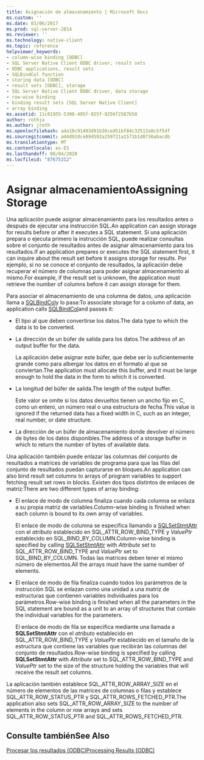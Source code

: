```yaml
---
title: Asignación de almacenamiento | Microsoft Docs
ms.custom: ''
ms.date: 03/06/2017
ms.prod: sql-server-2014
ms.reviewer: ''
ms.technology: native-client
ms.topic: reference
helpviewer_keywords:
- column-wise binding [ODBC]
- SQL Server Native Client ODBC driver, result sets
- ODBC applications, result sets
- SQLBindCol function
- storing data [ODBC]
- result sets [ODBC], storage
- SQL Server Native Client ODBC driver, data storage
- row-wise binding
- binding result sets [SQL Server Native Client]
- array binding
ms.assetid: 11c81955-5300-495f-925f-9256f2587b58
author: rothja
ms.author: jroth
ms.openlocfilehash: ada18c91493d91b36ced51bf84c32513a0c5f5df
ms.sourcegitcommit: ad4d92dce894592a259721a1571b1d8736abacdb
ms.translationtype: MT
ms.contentlocale: es-ES
ms.lasthandoff: 08/04/2020
ms.locfileid: "87675312"
---
```

# <a name="assigning-storage"></a><span data-ttu-id="dd0f0-102">Asignar almacenamiento</span><span class="sxs-lookup"><span data-stu-id="dd0f0-102">Assigning Storage</span></span>
  <span data-ttu-id="dd0f0-103">Una aplicación puede asignar almacenamiento para los resultados antes o después de ejecutar una instrucción SQL.</span><span class="sxs-lookup"><span data-stu-id="dd0f0-103">An application can assign storage for results before or after it executes a SQL statement.</span></span> <span data-ttu-id="dd0f0-104">Si una aplicación prepara o ejecuta primero la instrucción SQL, puede realizar consultas sobre el conjunto de resultados antes de asignar almacenamiento para los resultados.</span><span class="sxs-lookup"><span data-stu-id="dd0f0-104">If an application prepares or executes the SQL statement first, it can inquire about the result set before it assigns storage for results.</span></span> <span data-ttu-id="dd0f0-105">Por ejemplo, si no se conoce el conjunto de resultados, la aplicación debe recuperar el número de columnas para poder asignar almacenamiento al mismo.</span><span class="sxs-lookup"><span data-stu-id="dd0f0-105">For example, if the result set is unknown, the application must retrieve the number of columns before it can assign storage for them.</span></span>  
  
 <span data-ttu-id="dd0f0-106">Para asociar el almacenamiento de una columna de datos, una aplicación llama a [SQLBindCol](../native-client-odbc-api/sqlbindcol.md)y lo pasa:</span><span class="sxs-lookup"><span data-stu-id="dd0f0-106">To associate storage for a column of data, an application calls [SQLBindCol](../native-client-odbc-api/sqlbindcol.md)and passes it:</span></span>  
  
-   <span data-ttu-id="dd0f0-107">El tipo al que deben convertirse los datos.</span><span class="sxs-lookup"><span data-stu-id="dd0f0-107">The data type to which the data is to be converted.</span></span>  
  
-   <span data-ttu-id="dd0f0-108">La dirección de un búfer de salida para los datos.</span><span class="sxs-lookup"><span data-stu-id="dd0f0-108">The address of an output buffer for the data.</span></span>  
  
     <span data-ttu-id="dd0f0-109">La aplicación debe asignar este búfer, que debe ser lo suficientemente grande como para albergar los datos en el formato al que se conviertan.</span><span class="sxs-lookup"><span data-stu-id="dd0f0-109">The application must allocate this buffer, and it must be large enough to hold the data in the form to which it is converted.</span></span>  
  
-   <span data-ttu-id="dd0f0-110">La longitud del búfer de salida.</span><span class="sxs-lookup"><span data-stu-id="dd0f0-110">The length of the output buffer.</span></span>  
  
     <span data-ttu-id="dd0f0-111">Este valor se omite si los datos devueltos tienen un ancho fijo en C, como un entero, un número real o una estructura de fecha.</span><span class="sxs-lookup"><span data-stu-id="dd0f0-111">This value is ignored if the returned data has a fixed width in C, such as an integer, real number, or date structure.</span></span>  
  
-   <span data-ttu-id="dd0f0-112">La dirección de un búfer de almacenamiento donde devolver el número de bytes de los datos disponibles.</span><span class="sxs-lookup"><span data-stu-id="dd0f0-112">The address of a storage buffer in which to return the number of bytes of available data.</span></span>  
  
 <span data-ttu-id="dd0f0-113">Una aplicación también puede enlazar las columnas del conjunto de resultados a matrices de variables de programa para que las filas del conjunto de resultados puedan capturarse en bloques.</span><span class="sxs-lookup"><span data-stu-id="dd0f0-113">An application can also bind result set columns to arrays of program variables to support fetching result set rows in blocks.</span></span> <span data-ttu-id="dd0f0-114">Existen dos tipos distintos de enlaces de matriz:</span><span class="sxs-lookup"><span data-stu-id="dd0f0-114">There are two different types of array binding:</span></span>  
  
-   <span data-ttu-id="dd0f0-115">El enlace de modo de columna finaliza cuando cada columna se enlaza a su propia matriz de variables.</span><span class="sxs-lookup"><span data-stu-id="dd0f0-115">Column-wise binding is finished when each column is bound to its own array of variables.</span></span>  
  
     <span data-ttu-id="dd0f0-116">El enlace de modo de columna se especifica llamando a [SQLSetStmtAttr](../native-client-odbc-api/sqlsetstmtattr.md) con el *atributo* establecido en SQL_ATTR_ROW_BIND_TYPE y *ValuePtr* establecido en SQL_BIND_BY_COLUMN.</span><span class="sxs-lookup"><span data-stu-id="dd0f0-116">Column-wise binding is specified by calling [SQLSetStmtAttr](../native-client-odbc-api/sqlsetstmtattr.md) with *Attribute* set to SQL_ATTR_ROW_BIND_TYPE and *ValuePtr* set to SQL_BIND_BY_COLUMN.</span></span> <span data-ttu-id="dd0f0-117">Todas las matrices deben tener el mismo número de elementos.</span><span class="sxs-lookup"><span data-stu-id="dd0f0-117">All the arrays must have the same number of elements.</span></span>  
  
-   <span data-ttu-id="dd0f0-118">El enlace de modo de fila finaliza cuando todos los parámetros de la instrucción SQL se enlazan como una unidad a una matriz de estructuras que contienen variables individuales para los parámetros.</span><span class="sxs-lookup"><span data-stu-id="dd0f0-118">Row-wise binding is finished when all the parameters in the SQL statement are bound as a unit to an array of structures that contain the individual variables for the parameters.</span></span>  
  
     <span data-ttu-id="dd0f0-119">El enlace de modo de fila se especifica mediante una llamada a **SQLSetStmtAttr** con el *atributo* establecido en SQL_ATTR_ROW_BIND_TYPE y *ValuePtr* establecido en el tamaño de la estructura que contiene las variables que recibirán las columnas del conjunto de resultados.</span><span class="sxs-lookup"><span data-stu-id="dd0f0-119">Row-wise binding is specified by calling **SQLSetStmtAttr** with *Attribute* set to SQL_ATTR_ROW_BIND_TYPE and *ValuePtr* set to the size of the structure holding the variables that will receive the result set columns.</span></span>  
  
 <span data-ttu-id="dd0f0-120">La aplicación también establece SQL_ATTR_ROW_ARRAY_SIZE en el número de elementos de las matrices de columnas o filas y establece SQL_ATTR_ROW_STATUS_PTR y SQL_ATTR_ROWS_FETCHED_PTR.</span><span class="sxs-lookup"><span data-stu-id="dd0f0-120">The application also sets SQL_ATTR_ROW_ARRAY_SIZE to the number of elements in the column or row arrays and sets SQL_ATTR_ROW_STATUS_PTR and SQL_ATTR_ROWS_FETCHED_PTR.</span></span>  
  
## <a name="see-also"></a><span data-ttu-id="dd0f0-121">Consulte también</span><span class="sxs-lookup"><span data-stu-id="dd0f0-121">See Also</span></span>  
 [<span data-ttu-id="dd0f0-122">Procesar los resultados &#40;ODBC&#41;</span><span class="sxs-lookup"><span data-stu-id="dd0f0-122">Processing Results &#40;ODBC&#41;</span></span>](processing-results-odbc.md)  
  
  
